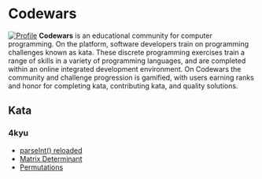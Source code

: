 # Codewars
[![Profile](https://www.codewars.com/users/ohmeqwertreysd/badges/large)](https://www.codewars.com/users/ohmeqwertreysd)
**Codewars** is an educational community for computer programming. On the platform, software developers train on programming challenges known as kata. These discrete programming exercises train a range of skills in a variety of programming languages, and are completed within an online integrated development environment. On Codewars the community and challenge progression is gamified, with users earning ranks and honor for completing kata, contributing kata, and quality solutions.
## Kata
### 4kyu
+ [parseInt() reloaded](https://www.codewars.com/kata/525c7c5ab6aecef16e0001a5)
+ [Matrix Determinant](https://www.codewars.com/kata/52a382ee44408cea2500074c)
+ [Permutations](https://www.codewars.com/kata/5254ca2719453dcc0b00027d)
